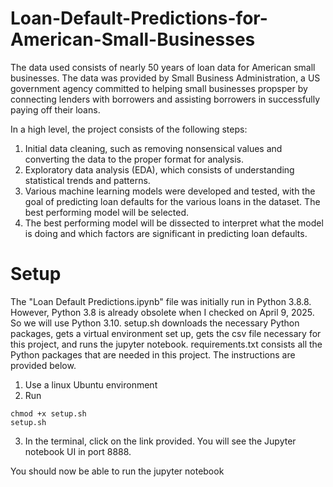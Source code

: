 # Loan-Default-Predictions-for-American-Small-Businesses

The data used consists of nearly 50 years of loan data for American small businesses. The data was provided by Small Business Administration, a US government agency committed to helping small businesses propsper by connecting lenders with borrowers and assisting borrowers in successfully paying off their loans. 

In a high level, the project consists of the following steps:<br>
1. Initial data cleaning, such as removing nonsensical values and converting the data to the proper format for analysis.<br>
2. Exploratory data analysis (EDA), which consists of understanding statistical trends and patterns.<br>
3. Various machine learning models were developed and tested, with the goal of predicting loan defaults for the various loans in the dataset. The best performing model will be selected.<br>
4. The best performing model will be dissected to interpret what the model is doing and which factors are significant in predicting loan defaults.

# Setup
The "Loan Default Predictions.ipynb" file was initially run in Python 3.8.8. However, Python 3.8 is already obsolete when I checked on April 9, 2025. So we will use Python 3.10. setup.sh downloads the necessary Python packages, gets a virtual environment set up, gets the csv file necessary for this project, and runs the jupyter notebook. requirements.txt consists all the Python packages that are needed in this project. The instructions are provided below.

1. Use a linux Ubuntu environment <br>
2. Run
```
chmod +x setup.sh
setup.sh
```
3. In the terminal, click on the link provided. You will see the Jupyter notebook UI in port 8888. <br>

You should now be able to run the jupyter notebook
